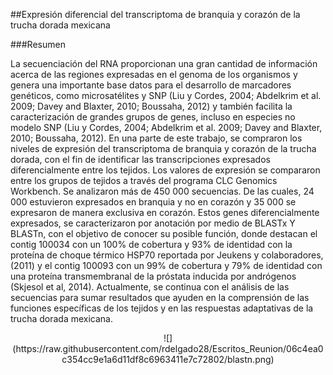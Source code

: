 ##Expresión diferencial del transcriptoma de branquia y corazón de la trucha dorada mexicana

###Resumen

La secuenciación del RNA proporcionan una gran cantidad de información acerca de las regiones expresadas en el genoma de los organismos y genera una importante base datos para el desarrollo de marcadores genéticos, como microsatélites y SNP (Liu y Cordes, 2004; Abdelkrim et al. 2009; Davey and Blaxter, 2010; Boussaha, 2012) y también facilita la caracterización de grandes grupos de genes, incluso en especies no modelo SNP (Liu y Cordes, 2004; Abdelkrim et al. 2009; Davey and Blaxter, 2010; Boussaha, 2012). En una parte de este trabajo, se compraron los niveles de expresión del transcriptoma de branquia y corazón de la trucha dorada, con el fin de identificar las transcripciones expresados diferencialmente entre los tejidos. Los valores de expresión se compararon entre los grupos de tejidos a través del programa CLC Genomics Workbench. Se analizaron más de 450 000 secuencias. De las cuales, 24 000 estuvieron expresados en branquia y no en corazón y 35 000 se expresaron de manera exclusiva en corazón. Estos genes diferencialmente expresados, se caracterizaron por anotación por medio de BLASTx Y BLASTn, con el objetivo de conocer su posible función, donde destacan el contig 100034 con un 100% de cobertura y 93% de identidad con la proteína de choque térmico HSP70 reportada por Jeukens y colaboradores, (2011) y el contig 100093 con un 99% de cobertura y 79% de identidad con una proteína transmembranal de la próstata inducida por andrógenos (Skjesol et al, 2014). Actualmente, se continua con el análisis de las secuencias para sumar resultados que ayuden en la comprensión de las funciones específicas de los tejidos y en las respuestas adaptativas de la trucha dorada mexicana.



<center>![](https://raw.githubusercontent.com/rdelgado28/Escritos_Reunion/06c4ea0c354cc9e1a6d11df8c6963411e7c72802/blastn.png)</center>
